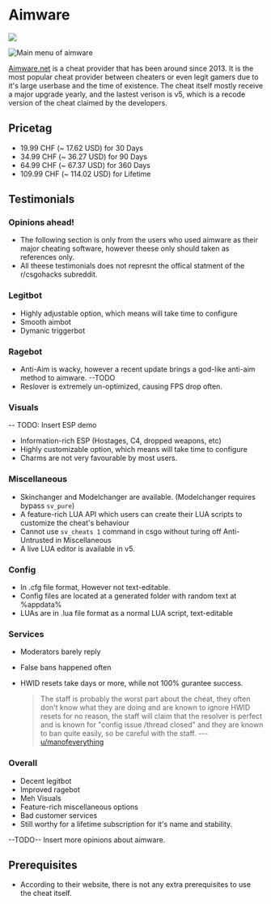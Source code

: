 # Aimware

![](https://i.imgur.com/g1cYT2B.png)

![Main menu of aimware](https://i.imgur.com/OoGH1KF.png)

[Aimware.net](https://aimware.net/) is a cheat provider that has been around since 2013. It is the most popular cheat provider between cheaters or even legit gamers due to it's large userbase and the time of existence. The cheat itself mostly receive a major upgrade yearly, and the lastest verison is v5, which is a recode version of the cheat claimed by the developers.

## Pricetag

* 19.99 CHF \(~ 17.62 USD\) for 30 Days
* 34.99 CHF \(~ 36.27 USD\) for 90 Days
* 64.99 CHF \(~ 67.37 USD\) for 360 Days
* 109.99 CHF \(~ 114.02 USD\) for Lifetime

## Testimonials

### Opinions ahead!

* The following section is only from the users who used aimware as their major cheating software, however theese only should taken as references only.
* All theese testimonials does not represnt the offical statment of the r/csgohacks subreddit.

### Legitbot

* Highly adjustable option, which means will take time to configure
* Smooth aimbot
* Dymanic triggerbot

### Ragebot

* Anti-Aim is wacky, however a recent update brings a god-like anti-aim method to aimware. --TODO
* Reslover is extremely un-optimized, causing FPS drop often.

### Visuals

-- TODO: Insert ESP demo

* Information-rich ESP \(Hostages, C4, dropped weapons, etc\)
* Highly customizable option, which means will take time to configure
* Charms are not very favourable by most users.

### Miscellaneous

* Skinchanger and Modelchanger are available. \(Modelchanger requires bypass `sv_pure`\)
* A feature-rich LUA API which users can create their LUA scripts to customize the cheat's behaviour 
* Cannot use `sv_cheats 1` command in csgo without turing off Anti-Untrusted in Miscellaneous
* A live LUA editor is available in v5.

### Config

* In .cfg file format, However not text-editable.
* Config files are located at a generated folder with random text at %appdata%
* LUAs are in .lua file format as a normal LUA script, text-editable

### Services

* Moderators barely reply
* False bans happened often
* HWID resets take days or more, while not 100% gurantee success.

  > The staff is probably the worst part about the cheat, they often don't know what they are doing and are known to ignore HWID resets for no reason, the staff will claim that the resolver is perfect and is known for "config issue /thread closed" and they are known to ban quite easily, so be careful with the staff. ---[u/manofeverything](https://www.reddit.com/r/Csgohacks/comments/farrad/i_need_your_feedback/fj03tnh?utm_source=share&utm_medium=web2x)

### Overall

* Decent legitbot
* Improved ragebot
* Meh Visuals
* Feature-rich miscellaneous options
* Bad customer services
* Still worthy for a lifetime subscription for it's name and stability.

--TODO-- Insert more opinions about aimware.

## Prerequisites

* According to their website, there is not any extra prerequisites to use the cheat itself.

